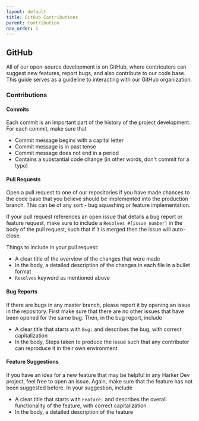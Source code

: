 ```yaml
---
layout: default
title: GitHub Contributions
parent: Contribution
nav_order: 1
---
```


## GitHub

All of our open-source development is on GitHub, where contricutors can suggest new features, report bugs, and also contribute to our code base. This guide serves as a guideline to interacting with our GitHub organization.

### Contributions

#### Commits

Each commit is an important part of the history of the project development. For each commit, make sure that

- Commit message begins with a capital letter
- Commit message is in past tense
- Commit message does not end in a period
- Contains a substantial code change (in other words, don't commit for a typo)

#### Pull Requests

Open a pull request to one of our repositories if you have made chances to the code base that you believe should be implemented into the production branch. This can be of any sort - bug squashing or feature implementation.

If your pull request references an open issue that details a bug report or feature request, make sure to include a `Resolves #[issue number]` in the body of the pull request, such that if it is merged then the issue will auto-close.

Things to include in your pull request:

- A clear title of the overview of the changes that were made
- In the body, a detailed description of the changes in each file in a bullet format
- `Resolves` keyword as mentioned above

#### Bug Reports

If there are bugs in any master branch, please report it by opening an issue in the repository. First make sure that there are no other issues that have been opened for the same bug. Then, in the bug report, include

- A clear title that starts with `Bug:` and describes the bug, with correct capitalization
- In the body, Steps taken to produce the issue such that any contributor can reproduce it in their own environment

#### Feature Suggestions

If you have an idea for a new feature that may be helpful in any Harker Dev project, feel free to open an issue. Again, make sure that the feature has not been suggested before. In your suggestion, include

- A clear title that starts with `Feature:` and describes the overall functionality of the feature, with correct capitalization
- In the body, a detailed description of the feature
